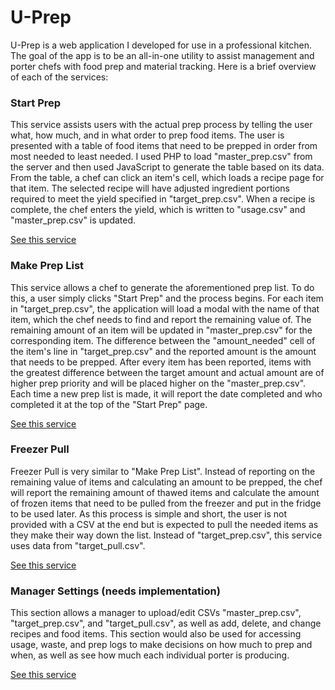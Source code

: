 # U-Prep

U-Prep is a web application I developed for use in a professional kitchen. The goal of the app is to be an all-in-one utility to assist management and porter chefs with food prep and material tracking. Here is a brief overview of each of the services:

### Start Prep
This service assists users with the actual prep process by telling the user what, how much, and in what order to prep food items. The user is presented with a table of food items that need to be prepped in order from most needed to least needed. I used PHP to load "master_prep.csv" from the server and then used JavaScript to generate the table based on its data. From the table, a chef can click an item's cell, which loads a recipe page for that item. The selected recipe will have adjusted ingredient portions required to meet the yield specified in "target_prep.csv". When a recipe is complete, the chef enters the yield, which is written to "usage.csv" and "master_prep.csv" is updated.

[See this service](XXXXXX)

### Make Prep List
This service allows a chef to generate the aforementioned prep list. To do this, a user simply clicks "Start Prep" and the process begins. For each item in "target_prep.csv", the application will load a modal with the name of that item, which the chef needs to find and report the remaining value of. The remaining amount of an item will be updated in "master_prep.csv" for the corresponding item. The difference between the "amount_needed" cell of the item's line in "target_prep.csv" and the reported amount is the amount that needs to be prepped. After every item has been reported, items with the greatest difference between the target amount and actual amount are of higher prep priority and will be placed higher on the "master_prep.csv". Each time a new prep list is made, it will report the date completed and who completed it at the top of the "Start Prep" page.

[See this service](XXXXXX)

### Freezer Pull
Freezer Pull is very similar to "Make Prep List". Instead of reporting on the remaining value of items and calculating an amount to be prepped, the chef will report the remaining amount of thawed items and calculate the amount of frozen items that need to be pulled from the freezer and put in the fridge to be used later. As this process is simple and short, the user is not provided with a CSV at the end but is expected to pull the needed items as they make their way down the list. Instead of "target_prep.csv", this service uses data from "target_pull.csv".

[See this service](XXXXXX)

### Manager Settings (needs implementation)
This section allows a manager to upload/edit CSVs "master_prep.csv", "target_prep.csv", and "target_pull.csv", as well as add, delete, and change recipes and food items. This section would also be used for accessing usage, waste, and prep logs to make decisions on how much to prep and when, as well as see how much each individual porter is producing.

[See this service](XXXXXX)
